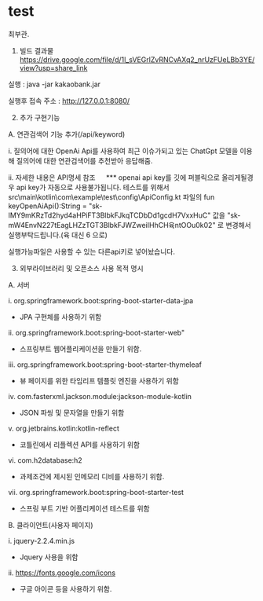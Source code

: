 # test 
최부관.



1.	빌드 결과물
  https://drive.google.com/file/d/1l_sVEGrlZvRNCvAXq2_nrUzFUeLBb3YE/view?usp=share_link

  실행 : java -jar kakaobank.jar
  
  실행후 접속 주소 : http://127.0.0.1:8080/
  



2.	추가 구현기능

 A.	연관검색어 기능 추가(/api/keyword)
  
  i.	질의어에 대한 OpenAi Api를 사용하여 최근 이슈가되고 있는 ChatGpt 모델을 이용해 질의어에 대한 연관검색어를 추천받아 응답해줌. 
  
  ii.	자세한 내용은 API명세 참조
 
 *** openai api key를 깃에 퍼블릭으로 올리게될경우 api key가 자동으로 사용불가됩니다. 테스트를 위해서 src\main\kotlin\com\example\test\config\ApiConfig.kt 
 파일의 fun keyOpenAiApi():String = "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" 값을 
  "sk-mW4EnvN227tEagLHZzTGT3BlbkFJWZweiIHhCH육ntOOu0k02" 로 변경해서 실행부탁드립니다.(육 대신 6 으로)
  
  실행가능파일은 사용할 수 있는 다른api키로 넣어놨습니다.



3.	외부라이브러리 및 오픈소스 사용 목적 명시
 
 A.	서버 
  
  i.	org.springframework.boot:spring-boot-starter-data-jpa
   
   - JPA 구현체를 사용하기 위함
  
  ii.	org.springframework.boot:spring-boot-starter-web"
   
   - 스프링부트 웹어플리케이션을 만들기 위함.
  
  iii.	org.springframework.boot:spring-boot-starter-thymeleaf
   
   -	뷰 페이지를 위한 타임리프 템플릿 엔진을 사용하기 위함
  
  iv.	com.fasterxml.jackson.module:jackson-module-kotlin
   
   -	JSON 파씽 및 문자열을 만들기 위함
  
  v.	org.jetbrains.kotlin:kotlin-reflect
   
   -	코틀린에서 리플렉션 API를 사용하기 위함
  
  vi.	com.h2database:h2
   
   -	과제조건에 제시된 인메모리 디비를 사용하기 위함.
  
  vii.	org.springframework.boot:spring-boot-starter-test
   
   -	스프링 부트 기반 어플리케이션 테스트를 위함
 
 B.	클라이언트(사용자 페이지)
  
  i.	jquery-2.2.4.min.js
   
   -	Jquery 사용을 위함
  
  ii.	https://fonts.google.com/icons
   
   -	구글 아이콘 등을 사용하기 위함.






